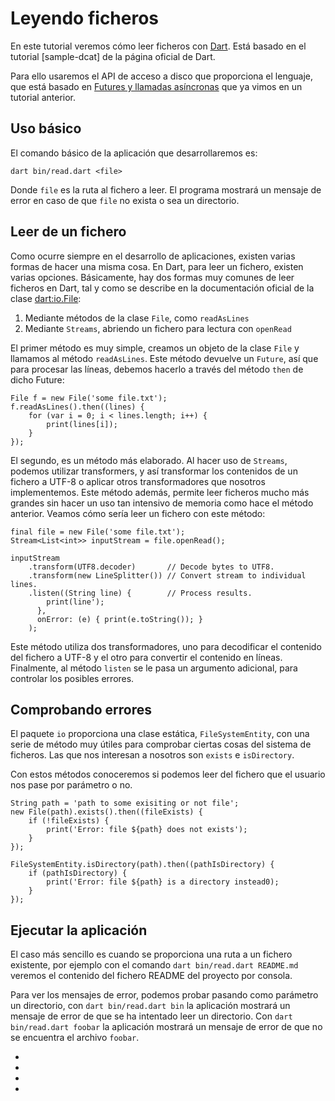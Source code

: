 # Leyendo ficheros

En este tutorial veremos cómo leer ficheros con [Dart]. Está basado en
el tutorial [sample-dcat] de la página oficial de Dart.

Para ello usaremos el API de acceso a disco que proporciona el lenguaje,
que está basado en [Futures y llamadas asíncronas] que ya vimos en
un tutorial anterior.

## Uso básico

El comando básico de la aplicación que desarrollaremos es:

    dart bin/read.dart <file>

Donde `file` es la ruta al fichero a leer. El programa mostrará un mensaje de
error en caso de que `file` no exista o sea un directorio.

## Leer de un fichero

Como ocurre siempre en el desarrollo de aplicaciones, existen varias formas
de hacer una misma cosa. En Dart, para leer un fichero, existen varias opciones.
Básicamente, hay dos formas muy comunes de leer ficheros en Dart, tal y como
se describe en la documentación oficial de la clase [dart:io.File]:

1. Mediante métodos de la clase `File`, como `readAsLines`
2. Mediante `Streams`, abriendo un fichero para lectura con `openRead`

El primer método es muy simple, creamos un objeto de la clase `File` y 
llamamos al método `readAsLines`. Este método devuelve un `Future`, así
que para procesar las líneas, debemos hacerlo a través del método `then`
de dicho Future:

```
File f = new File('some file.txt');
f.readAsLines().then((lines) {
    for (var i = 0; i < lines.length; i++) {
        print(lines[i]);
    }
});
```

El segundo, es un método más elaborado. Al hacer uso de `Streams`, podemos utilizar
transformers, y así transformar los contenidos de un fichero a UTF-8 o aplicar
otros transformadores que nosotros implementemos. Este método además, permite leer
ficheros mucho más grandes sin hacer un uso tan intensivo de memoria como hace el
método anterior. Veamos cómo sería leer un fichero con este método:

```
final file = new File('some file.txt');
Stream<List<int>> inputStream = file.openRead();

inputStream
    .transform(UTF8.decoder)       // Decode bytes to UTF8.
    .transform(new LineSplitter()) // Convert stream to individual lines.
    .listen((String line) {        // Process results.
        print(line');
      },
      onError: (e) { print(e.toString()); }
    );
```

Este método utiliza dos transformadores, uno para decodificar el contenido
del fichero a UTF-8 y el otro para convertir el contenido en líneas. Finalmente,
al método `listen` se le pasa un argumento adicional, para controlar los
posibles errores.

## Comprobando errores

El paquete `io` proporciona una clase estática, `FileSystemEntity`, con una
serie de método muy útiles para comprobar ciertas cosas del sistema de
ficheros. Las que nos interesan a nosotros son `exists` e `isDirectory`.

Con estos métodos conoceremos si podemos leer del fichero que el usuario
nos pase por parámetro o no.

```
String path = 'path to some exisiting or not file';
new File(path).exists().then((fileExists) {
    if (!fileExists) {
        print('Error: file ${path} does not exists');
    }
});

FileSystemEntity.isDirectory(path).then((pathIsDirectory) {
    if (pathIsDirectory) {
        print('Error: file ${path} is a directory instead0);
    }
});

```

## Ejecutar la aplicación

El caso más sencillo es cuando se proporciona una ruta a un fichero existente, por
ejemplo con el comando `dart bin/read.dart README.md` veremos el contenido del
fichero README del proyecto por consola.

Para ver los mensajes de error, podemos probar pasando como parámetro un directorio,
con `dart bin/read.dart bin` la aplicación mostrará un mensaje de error de que
se ha intentado leer un directorio. Con `dart bin/read.dart foobar` la aplicación
mostrará un mensaje de error de que no se encuentra el archivo `foobar`.

- [Dart]: http://dartlang.org
- [Futures y llamadas asíncronas]: ../futures
- [sample-cat]: https://github.com/dart-lang/sample-dcat/
- [dart:io.File]: https://api.dartlang.org/apidocs/channels/be/dartdoc-viewer/dart:io.File



 

